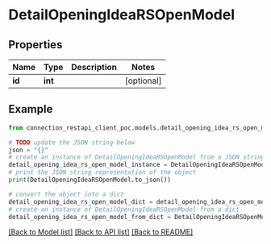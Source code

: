 # DetailOpeningIdeaRSOpenModel


## Properties

Name | Type | Description | Notes
------------ | ------------- | ------------- | -------------
**id** | **int** |  | [optional] 

## Example

```python
from connection_restapi_client_poc.models.detail_opening_idea_rs_open_model import DetailOpeningIdeaRSOpenModel

# TODO update the JSON string below
json = "{}"
# create an instance of DetailOpeningIdeaRSOpenModel from a JSON string
detail_opening_idea_rs_open_model_instance = DetailOpeningIdeaRSOpenModel.from_json(json)
# print the JSON string representation of the object
print(DetailOpeningIdeaRSOpenModel.to_json())

# convert the object into a dict
detail_opening_idea_rs_open_model_dict = detail_opening_idea_rs_open_model_instance.to_dict()
# create an instance of DetailOpeningIdeaRSOpenModel from a dict
detail_opening_idea_rs_open_model_from_dict = DetailOpeningIdeaRSOpenModel.from_dict(detail_opening_idea_rs_open_model_dict)
```
[[Back to Model list]](../README.md#documentation-for-models) [[Back to API list]](../README.md#documentation-for-api-endpoints) [[Back to README]](../README.md)


